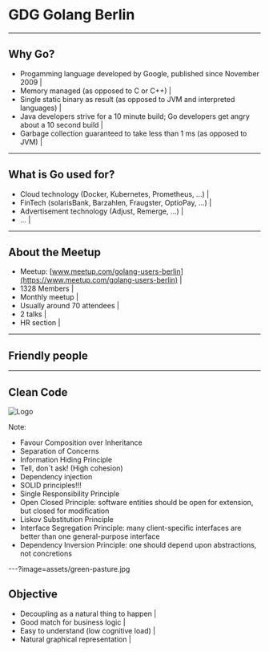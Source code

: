 # GDG Golang Berlin

---

## Why Go?

- Progamming language developed by Google, published since November 2009 |
- Memory managed (as opposed to C or C++) |
- Single static binary as result (as opposed to JVM and interpreted languages) |
- Java developers strive for a 10 minute build; Go developers get angry about a 10 second build |
- Garbage collection guaranteed to take less than 1 ms (as opposed to JVM) |

---

## What is Go used for?

- Cloud technology (Docker, Kubernetes, Prometheus, ...) |
- FinTech (solarisBank, Barzahlen, Fraugster, OptioPay, ...) |
- Advertisement technology (Adjust, Remerge, ...) |
- ... |

---

## About the Meetup

- Meetup: [www.meetup.com/golang-users-berlin](https://www.meetup.com/golang-users-berlin) |
- 1328 Members |
- Monthly meetup |
- Usually around 70 attendees |
- 2 talks |
- HR section |

---

## Friendly people

---

## Clean Code
![Logo](assets/clean-code.jpg)

Note:
- Favour Composition over Inheritance
- Separation of Concerns
- Information Hiding Principle
- Tell, don´t ask! (High cohesion)
- Dependency injection
- SOLID principles!!!
- Single Responsibility Principle
- Open Closed Principle: software entities should be open for extension, but closed for modification
- Liskov Substitution Principle
- Interface Segregation Principle: many client-specific interfaces are better than one general-purpose interface
- Dependency Inversion Principle: one should depend upon abstractions, not concretions

---?image=assets/green-pasture.jpg

## Objective

- Decoupling as a natural thing to happen |
- Good match for business logic           |
- Easy to understand (low cognitive load) |
- Natural graphical representation        |

